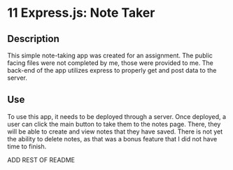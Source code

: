 # 11 Express.js: Note Taker

## Description
This simple note-taking app was created for an assignment. The public facing files were not completed by me, those were provided to me. The back-end of the app utilizes express to properly get and post data to the server. 


## Use
To use this app, it needs to be deployed through a server. Once deployed, a user can click the main button to take them to the notes page. There, they will be able to create and view notes that they have saved. There is not yet the ability to delete notes, as that was a bonus feature that I did not have time to finish. 

ADD REST OF README